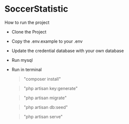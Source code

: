 # SoccerStatistic

How to run the project
- Clone the Project
- Copy the .env.example to your .env
- Update the credential database with your own database
- Run mysql
- Run in terminal
  > "composer install"
  
  > "php artisan key:generate"
  
  > "php artisan migrate"
  
  > "php artisan db:seed"
  
  > "php artisan serve"

